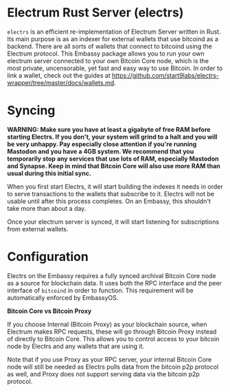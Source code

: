 # Electrum Rust Server (electrs)

`electrs` is an efficient re-implementation of Electrum Server written in Rust. Its main purpose is as an indexer for external wallets that use bitcoind as a backend. There are all sorts of wallets that connect to bitcoind using the Electrum protocol. This Embassy package allows you to run your own electrum server connected to your own Bitcoin Core node, which is the most private, uncensorable, yet fast and easy way to use Bitcoin.
In order to link a wallet, check out the guides at https://github.com/start9labs/electrs-wrapper/tree/master/docs/wallets.md.
# Syncing

**WARNING: Make sure you have at least a gigabyte of free RAM before starting Electrs. If you don't, your system will grind to a halt and you will be very unhappy. Pay especially close attention if you're running Mastodon and you have a 4GB system. We recommend that you temporarily stop any services that use lots of RAM, especially Mastodon and Synapse. Keep in mind that Bitcoin Core will also use more RAM than usual during this initial sync.**

When you first start Electrs, it will start building the indexes it needs in order to serve transactions to the wallets that subscribe to it. Electrs will not be usable until after this process completes. On an Embassy, this shouldn't take more than about a day.

Once your electrum server is synced, it will start listening for subscriptions from external wallets.

# Configuration

Electrs on the Embassy requires a fully synced archival Bitcoin Core node as a source for blockchain data. It uses both the RPC interface and the peer interface of `bitcoind` in order to function. This requirement will be automatically enforced by EmbassyOS.

**Bitcoin Core vs Bitcoin Proxy**

If you choose Internal (Bitcoin Proxy) as your blockchain source, when Electrum makes RPC requests, these will go through Bitcoin Proxy instead of directly to Bitcoin Core. This allows you to control access to your bitcoin node by Electrs and any wallets that are using it.

Note that if you use Proxy as your RPC server, your internal Bitcoin Core node will still be needed as Electrs pulls data from the bitcoin p2p protocol as well, and Proxy does not support serving data via the bitcoin p2p protocol.
